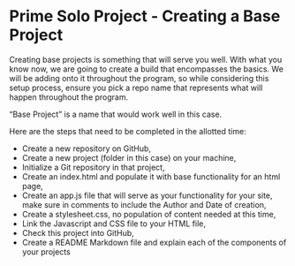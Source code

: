 # Prime Solo Project - Creating a Base Project

Creating base projects is something that will serve you well. With what you know now, we are going to create a build that encompasses the basics. We will be adding onto it throughout the program, so while considering this setup process, ensure you pick a repo name that represents what will happen throughout the program.

“Base Project” is a name that would work well in this case. 

Here are the steps that need to be completed in the allotted time:
* Create a new repository on GitHub,
* Create a new project (folder in this case) on your machine,
* Initialize a Git repository in that project,
* Create an index.html and populate it with base functionality for an html page,
* Create an app.js file that will serve as your functionality for your site, make sure in comments to include the Author and Date of creation,
* Create a stylesheet.css, no population of content needed at this time,
* Link the Javascript and CSS file to your HTML file,
* Check this project into GitHub,
* Create a README Markdown file and explain each of the components of your projects
